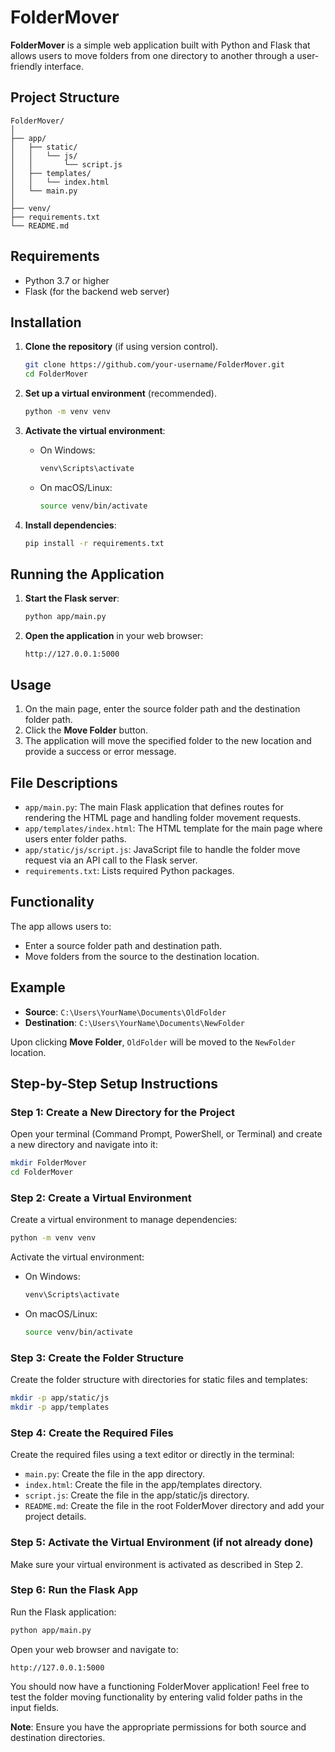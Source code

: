 # FolderMover

**FolderMover** is a simple web application built with Python and Flask that allows users to move folders from one directory to another through a user-friendly interface.

## Project Structure

```
FolderMover/
│
├── app/
│   ├── static/
│   │   └── js/
│   │       └── script.js
│   ├── templates/
│   │   └── index.html
│   └── main.py
│
├── venv/
├── requirements.txt
└── README.md
```

## Requirements

- Python 3.7 or higher
- Flask (for the backend web server)

## Installation

1. **Clone the repository** (if using version control).
   ```bash
   git clone https://github.com/your-username/FolderMover.git
   cd FolderMover
   ```

2. **Set up a virtual environment** (recommended).
   ```bash
   python -m venv venv
   ```

3. **Activate the virtual environment**:
   - On Windows:
     ```bash
     venv\Scripts\activate
     ```
   - On macOS/Linux:
     ```bash
     source venv/bin/activate
     ```

4. **Install dependencies**:
   ```bash
   pip install -r requirements.txt
   ```

## Running the Application

1. **Start the Flask server**:
   ```bash
   python app/main.py
   ```

2. **Open the application** in your web browser:
   ```
   http://127.0.0.1:5000
   ```

## Usage

1. On the main page, enter the source folder path and the destination folder path.
2. Click the **Move Folder** button.
3. The application will move the specified folder to the new location and provide a success or error message.

## File Descriptions

- `app/main.py`: The main Flask application that defines routes for rendering the HTML page and handling folder movement requests.
- `app/templates/index.html`: The HTML template for the main page where users enter folder paths.
- `app/static/js/script.js`: JavaScript file to handle the folder move request via an API call to the Flask server.
- `requirements.txt`: Lists required Python packages.
  
## Functionality

The app allows users to:

- Enter a source folder path and destination path.
- Move folders from the source to the destination location.

## Example

- **Source**: `C:\Users\YourName\Documents\OldFolder`
- **Destination**: `C:\Users\YourName\Documents\NewFolder`

Upon clicking **Move Folder**, `OldFolder` will be moved to the `NewFolder` location.


## Step-by-Step Setup Instructions

### Step 1: Create a New Directory for the Project
Open your terminal (Command Prompt, PowerShell, or Terminal) and create a new directory and navigate into it:
```bash
mkdir FolderMover
cd FolderMover
```

### Step 2: Create a Virtual Environment
Create a virtual environment to manage dependencies:
```bash
python -m venv venv
```
Activate the virtual environment:
- On Windows:
  ```bash
  venv\Scripts\activate
  ```
- On macOS/Linux:
  ```bash
  source venv/bin/activate
  ```

### Step 3: Create the Folder Structure
Create the folder structure with directories for static files and templates:
```bash
mkdir -p app/static/js
mkdir -p app/templates
```

### Step 4: Create the Required Files
Create the required files using a text editor or directly in the terminal:
- `main.py`: Create the file in the app directory.
- `index.html`: Create the file in the app/templates directory.
- `script.js`: Create the file in the app/static/js directory.
- `README.md`: Create the file in the root FolderMover directory and add your project details.

### Step 5: Activate the Virtual Environment (if not already done)
Make sure your virtual environment is activated as described in Step 2.

### Step 6: Run the Flask App
Run the Flask application:
```bash
python app/main.py
```
Open your web browser and navigate to:
```
http://127.0.0.1:5000
```
You should now have a functioning FolderMover application! Feel free to test the folder moving functionality by entering valid folder paths in the input fields.

**Note**: Ensure you have the appropriate permissions for both source and destination directories.
